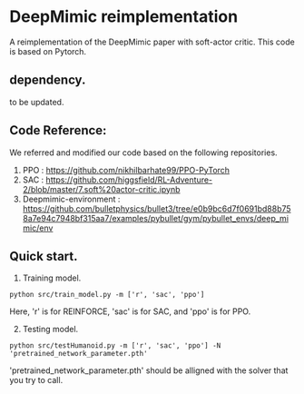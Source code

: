 # DeepMimic reimplementation

A reimplementation of the DeepMimic paper with soft-actor critic. This code is based on Pytorch.

## dependency.

to be updated.


## Code Reference:

We referred and modified our code based on the following repositories.

1. PPO : https://github.com/nikhilbarhate99/PPO-PyTorch
2. SAC : https://github.com/higgsfield/RL-Adventure-2/blob/master/7.soft%20actor-critic.ipynb
3. Deepmimic-environment : https://github.com/bulletphysics/bullet3/tree/e0b9bc6d7f0691bd88b758a7e94c7948bf315aa7/examples/pybullet/gym/pybullet_envs/deep_mimic/env


## Quick start.

1. Training model.

```
python src/train_model.py -m ['r', 'sac', 'ppo']
```
Here, 'r' is for REINFORCE, 'sac' is for SAC, and 'ppo' is for PPO.

2. Testing model.

```
python src/testHumanoid.py -m ['r', 'sac', 'ppo'] -N 'pretrained_network_parameter.pth'
```
'pretrained_network_parameter.pth' should be alligned with the solver that you try to call.

